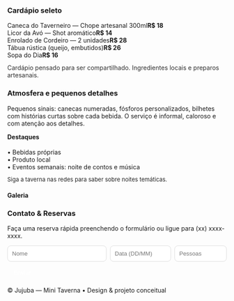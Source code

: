 <!doctype html>
</ul>
</section>


<section style="margin-top:18px" class="grid">
<div>
<div id="cardapio" class="card">
<h3>Cardápio seleto</h3>
<div class="menu-list">
<div class="menu-item"><span>Caneca do Taverneiro — Chope artesanal 300ml</span><strong>R$ 18</strong></div>
<div class="menu-item"><span>Licor da Avó — Shot aromático</span><strong>R$ 14</strong></div>
<div class="menu-item"><span>Enrolado de Cordeiro — 2 unidades</span><strong>R$ 28</strong></div>
<div class="menu-item"><span>Tábua rústica (queijo, embutidos)</span><strong>R$ 26</strong></div>
<div class="menu-item"><span>Sopa do Dia</span><strong>R$ 16</strong></div>
</div>
<p style="margin-top:12px;font-size:14px;opacity:0.9">Cardápio pensado para ser compartilhado. Ingredientes locais e preparos artesanais.</p>
</div>


<div style="margin-top:18px" class="card">
<h3>Atmosfera e pequenos detalhes</h3>
<p>Pequenos sinais: canecas numeradas, fósforos personalizados, bilhetes com histórias curtas sobre cada bebida. O serviço é informal, caloroso e com atenção aos detalhes.</p>
</div>
</div>


<aside>
<div class="card wood-panel">
<h4 style="margin-top:0">Destaques</h4>
<ul style="list-style:none;padding:0;margin:8px 0 0">
<li>• Bebidas próprias</li>
<li>• Produto local</li>
<li>• Eventos semanais: noite de contos e música</li>
</ul>
<div style="margin-top:12px;font-size:13px;opacity:0.95">Siga a taverna nas redes para saber sobre noites temáticas.</div>
</div>


<div style="margin-top:14px" class="card">
<h4>Galeria</h4>
<div id="galeria" class="gallery">
<div style="background-image:url('https://images.unsplash.com/photo-1523475496153-3d6ccf1b3c1b?auto=format&fit=crop&w=800&q=60')"></div>
<div style="background-image:url('https://images.unsplash.com/photo-1542744173-8e7e53415bb0?auto=format&fit=crop&w=800&q=60')"></div>
<div style="background-image:url('https://images.unsplash.com/photo-1504674900247-0877df9cc836?auto=format&fit=crop&w=800&q=60')"></div>
<div style="background-image:url('https://images.unsplash.com/photo-1544025162-d76694265947?auto=format&fit=crop&w=800&q=60')"></div>
<div style="background-image:url('https://images.unsplash.com/photo-1516685018646-549c3a3348e9?auto=format&fit=crop&w=800&q=60')"></div>
<div style="background-image:url('https://images.unsplash.com/photo-1514511017905-2d0b6b8b5f6a?auto=format&fit=crop&w=800&q=60')"></div>
</div>
</div>
</aside>
</section>


<section id="contato" style="margin-top:18px" class="card">
<h3>Contato & Reservas</h3>
<p>Faça uma reserva rápida preenchendo o formulário ou ligue para (xx) xxxx-xxxx.</p>
<form onsubmit="event.preventDefault();alert('Reserva enviada! (simulação)')" style="display:flex;gap:8px;flex-wrap:wrap">
<input placeholder="Nome" required style="flex:1;padding:10px;border-radius:8px;border:1px solid #ddd">
<input placeholder="Data (DD/MM)" required style="width:140px;padding:10px;border-radius:8px;border:1px solid #ddd">
<input placeholder="Pessoas" required style="width:120px;padding:10px;border-radius:8px;border:1px solid #ddd">
<button style="background:var(--wood2);color:#fff;padding:10px 14px;border-radius:8px;border:none;font-weight:700">Enviar</button>
</form>
</section>


<footer>
<div class="container">© Jujuba — Mini Taverna • Design & projeto conceitual</div>
</footer>
</main>


</body>
</html>
